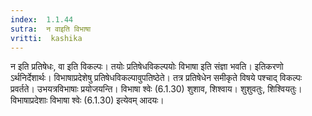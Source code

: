 ```yaml
---
index:  1.1.44
sutra:  न वाइति विभाषा
vritti:  kashika 
---
```


न इति प्रतिषेधः, वा इति विकल्पः। तयोः प्रतिषेधविकल्पयोः विभाषा इति संज्ञा भवति। इतिकरणो ऽर्थनिर्देशार्थः। विभाषाप्रदेशेषु प्रतिषेधविकल्पावुपतिष्ठेते। तत्र प्रतिषेधेन समीकृते विषये पश्चाद् विकल्पः प्रवर्तते। उभयत्रविभाषाः प्रयोजयन्ति। विभाषा श्वेः (6.1.30) शुशाव, शिश्वाय। शुशुवतुः, शिश्वियतुः। विभाषाप्रदेशाः विभाषा श्वेः (6.1.30) इत्येवम् आदयः।

